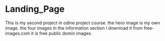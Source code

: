 # Landing_Page
This is my second project in odine project course.
the hero image is my own image.
the four images in the information section I download it from free-images.com it is free public domin images.
